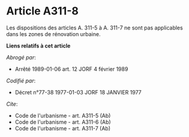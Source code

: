 # Article A311-8

Les dispositions des articles A. 311-5 à A. 311-7 ne sont pas applicables dans les zones de rénovation urbaine.

**Liens relatifs à cet article**

_Abrogé par_:

  - Arrêté 1989-01-06 art. 12 JORF 4 février 1989

_Codifié par_:

  - Décret n°77-38 1977-01-03 JORF 18 JANVIER 1977

_Cite_:

  - Code de l'urbanisme - art. A311-5 (Ab)
  - Code de l'urbanisme - art. A311-6 (Ab)
  - Code de l'urbanisme - art. A311-7 (Ab)
